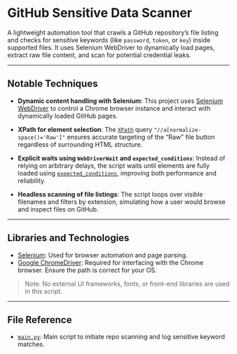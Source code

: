 # GitHub Sensitive Data Scanner

A lightweight automation tool that crawls a GitHub repository’s file listing and checks for sensitive keywords (like `password`, `token`, or `key`) inside supported files. It uses Selenium WebDriver to dynamically load pages, extract raw file content, and scan for potential credential leaks.

---

## Notable Techniques

* **Dynamic content handling with Selenium**: This project uses [Selenium WebDriver](https://www.selenium.dev/documentation/webdriver/) to control a Chrome browser instance and interact with dynamically loaded GitHub pages.

* **XPath for element selection**: The [`XPath`](https://developer.mozilla.org/en-US/docs/Web/XPath) query `"//a[normalize-space()='Raw']"` ensures accurate targeting of the “Raw” file button regardless of surrounding HTML structure.

* **Explicit waits using `WebDriverWait` and `expected_conditions`**: Instead of relying on arbitrary delays, the script waits until elements are fully loaded using [`expected_conditions`](https://selenium-python.readthedocs.io/waits.html), improving both performance and reliability.

* **Headless scanning of file listings**: The script loops over visible filenames and filters by extension, simulating how a user would browse and inspect files on GitHub.

---

## Libraries and Technologies

* [Selenium](https://pypi.org/project/selenium/): Used for browser automation and page parsing.
* [Google ChromeDriver](https://sites.google.com/chromium.org/driver/): Required for interfacing with the Chrome browser. Ensure the path is correct for your OS.

> Note: No external UI frameworks, fonts, or front-end libraries are used in this script.

---

## File Reference

* [`main.py`](./main.py): Main script to initiate repo scanning and log sensitive keyword matches.
